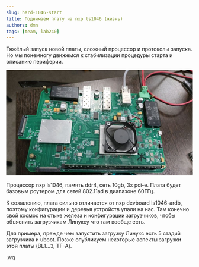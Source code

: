 ```yaml
---
slug: hard-1046-start
title: Поднимаем плату на nxp ls1046 (жизнь)
authors: dmn
tags: [team, lab240]
---
```


Тяжёлый запуск новой платы, сложный процессор и протоколы запуска. Но мы понемногу движемся к стабилизации процедуры старта и описанию периферии. 

![](img/dok-ls1046.jpg)

Процессор nxp ls1046, память ddr4, сеть 10gb, 3x pci-e. Плата будет базовым роутером для сетей 802.11ad в диапазоне 60ГГц. 

К сожалению, плата  сильно отличается от nxp devboard ls1046-ardb, поэтому конфигурации и деревья устройств упали на нас. Там конечно свой космос на стыке железа и конфигурации загрузчиков, чтобы объяснить загрузчикам Линуксу что там вообще есть. 

Для примера, прежде чем запустить загрузку Линукс есть 5 стадий загрузчика и uboot. Позже опубликуем некоторые аспекты загрузки этой платы (BL1...3, TF-A).

:wq